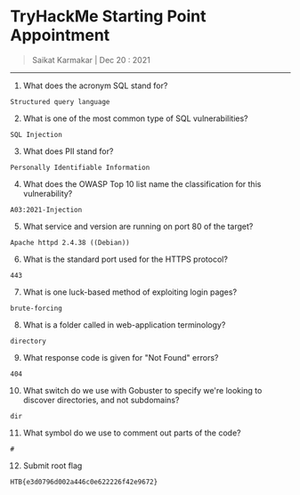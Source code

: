 # TryHackMe Starting Point Appointment

> Saikat Karmakar | Dec 20 : 2021

---

1. What does the acronym SQL stand for? 
```
Structured query language 
```
2. What is one of the most common type of SQL vulnerabilities? 
```
SQL Injection
```
3. What does PII stand for? 
```
Personally Identifiable Information
```
4. What does the OWASP Top 10 list name the classification for this vulnerability? 
```
A03:2021-Injection
```
5. What service and version are running on port 80 of the target? 
```
Apache httpd 2.4.38 ((Debian))
```
6. What is the standard port used for the HTTPS protocol? 
```
443
```
7. What is one luck-based method of exploiting login pages?
```
brute-forcing
```
8. What is a folder called in web-application terminology? 
```
directory
```
9. What response code is given for "Not Found" errors? 
```
404
```
10. What switch do we use with Gobuster to specify we're looking to discover directories, and not subdomains? 
```
dir
```
11. What symbol do we use to comment out parts of the code? 
```
#
```
12. Submit root flag 
```
HTB{e3d0796d002a446c0e622226f42e9672}
```

